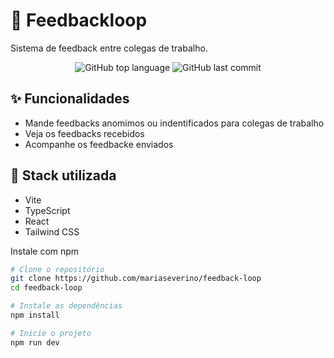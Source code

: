 # 💬 Feedbackloop

Sistema de feedback entre colegas de trabalho.

<div align="center">
  <p>
    <img alt="GitHub top language" src="https://img.shields.io/github/languages/top/mariaseverino/feedback-loop?color=6C63FF&logoColor=6C63FF&style=for-the-badge">
    <img alt="GitHub last commit" src="https://img.shields.io/github/last-commit/mariaseverino/feedback-loop?color=6C63FF&logoColor=6C63FF&style=for-the-badge">
  </p>
</div>

## ✨ Funcionalidades

-   Mande feedbacks anomimos ou indentificados para colegas de trabalho
-   Veja os feedbacks recebidos
-   Acompanhe os feedbacke enviados

## 🧰 Stack utilizada

-   Vite
-   TypeScript
-   React
-   Tailwind CSS

Instale com npm

```bash
# Clone o repositório
git clone https://github.com/mariaseverino/feedback-loop
cd feedback-loop

# Instale as dependências
npm install

# Inicie o projeto
npm run dev
```
